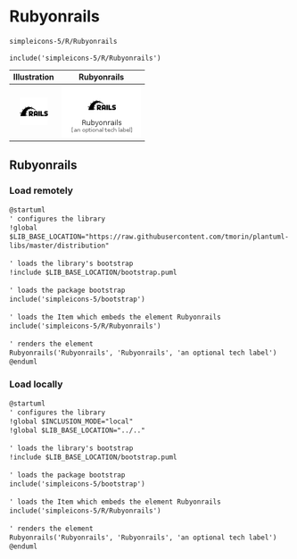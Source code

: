 # Rubyonrails


```text
simpleicons-5/R/Rubyonrails
```

```text
include('simpleicons-5/R/Rubyonrails')
```



| Illustration | Rubyonrails |
| :---: | :---: |
| ![illustration for Illustration](../../simpleicons-5/R/Rubyonrails.png) | ![illustration for Rubyonrails](../../simpleicons-5/R/Rubyonrails.Local.png) |




## Rubyonrails

### Load remotely
```plantuml
@startuml
' configures the library
!global $LIB_BASE_LOCATION="https://raw.githubusercontent.com/tmorin/plantuml-libs/master/distribution"

' loads the library's bootstrap
!include $LIB_BASE_LOCATION/bootstrap.puml

' loads the package bootstrap
include('simpleicons-5/bootstrap')

' loads the Item which embeds the element Rubyonrails
include('simpleicons-5/R/Rubyonrails')

' renders the element
Rubyonrails('Rubyonrails', 'Rubyonrails', 'an optional tech label')
@enduml
```

### Load locally
```plantuml
@startuml
' configures the library
!global $INCLUSION_MODE="local"
!global $LIB_BASE_LOCATION="../.."

' loads the library's bootstrap
!include $LIB_BASE_LOCATION/bootstrap.puml

' loads the package bootstrap
include('simpleicons-5/bootstrap')

' loads the Item which embeds the element Rubyonrails
include('simpleicons-5/R/Rubyonrails')

' renders the element
Rubyonrails('Rubyonrails', 'Rubyonrails', 'an optional tech label')
@enduml
```

